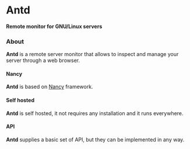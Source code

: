 <h1>Antd</h1>

<p><strong>Remote monitor for GNU/Linux servers</strong></p>

<h3>About</h3>

<p><strong>Antd</strong> is a remote server monitor that allows to inspect and manage your server through a web browser.</p>

<h4>Nancy</h4>

<p><strong>Antd</strong> is based on <a href="http://nancyfx.org/" target="_blank">Nancy</a> framework.</p>

<h4>Self hosted</h4>

<p><strong>Antd</strong> is self hosted, it not requires any installation and it runs everywhere.</p>

<h4>API</h4>

<p><strong>Antd</strong> supplies a basic set of API, but they can be implemented in any way.</p>

<br/>